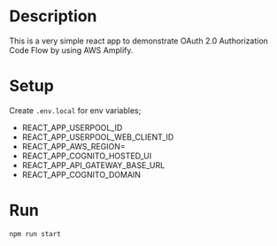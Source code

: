 # Description
This is a very simple react app to demonstrate OAuth 2.0 Authorization Code Flow by using AWS Amplify.

# Setup
Create `.env.local` for env variables;

- REACT_APP_USERPOOL_ID
- REACT_APP_USERPOOL_WEB_CLIENT_ID
- REACT_APP_AWS_REGION=
- REACT_APP_COGNITO_HOSTED_UI
- REACT_APP_API_GATEWAY_BASE_URL
- REACT_APP_COGNITO_DOMAIN

# Run
`npm run start`

